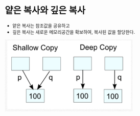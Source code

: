 # 얕은 복사와 깊은 복사
- 얕은 복사는 참조값을 공유하고
- 깊은 복사는 새로운 메모리공간을 확보하여, 복사된 값을 할당한다. 

<img src="./얕은복사_깊은복사.png" alt='복사유형' width=400>